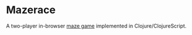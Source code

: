 # Mazerace

A two-player in-browser [maze game](https://mazerace.herokuapp.com) implemented in Clojure/ClojureScript.

